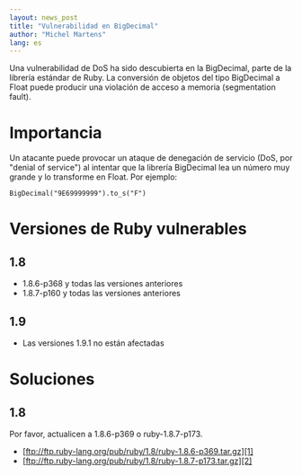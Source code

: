 ```yaml
---
layout: news_post
title: "Vulnerabilidad en BigDecimal"
author: "Michel Martens"
lang: es
---
```


Una vulnerabilidad de DoS ha sido descubierta en la BigDecimal, parte de
la librería estándar de Ruby. La conversión de objetos del tipo
BigDecimal a Float puede producir una violación de acceso a memoria
(segmentation fault).

# Importancia

Un atacante puede provocar un ataque de denegación de servicio (DoS, por
\"denial of service\") al intentar que la librería BigDecimal lea un
número muy grande y lo transforme en Float. Por ejemplo:

    
    BigDecimal("9E69999999").to_s("F")

# Versiones de Ruby vulnerables

## 1.8

* 1\.8.6-p368 y todas las versiones anteriores
* 1\.8.7-p160 y todas las versiones anteriores

## 1.9

* Las versiones 1.9.1 no están afectadas

# Soluciones

## 1.8

Por favor, actualicen a 1.8.6-p369 o ruby-1.8.7-p173.

* [ftp://ftp.ruby-lang.org/pub/ruby/1.8/ruby-1.8.6-p369.tar.gz][1]
* [ftp://ftp.ruby-lang.org/pub/ruby/1.8/ruby-1.8.7-p173.tar.gz][2]



[1]: ftp://ftp.ruby-lang.org/pub/ruby/1.8/ruby-1.8.6-p369.tar.gz 
[2]: ftp://ftp.ruby-lang.org/pub/ruby/1.8/ruby-1.8.7-p173.tar.gz 
